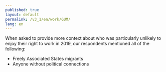 ```yaml
---
published: true
layout: default
permalink: /v3_1/en/work/GUM/
lang: en
---
```

When asked to provide more context about who was particularly unlikely to enjoy their right to work in 2019, our respondents mentioned all of the following:  

-	Freely Associated States migrants
-	Anyone without political connections